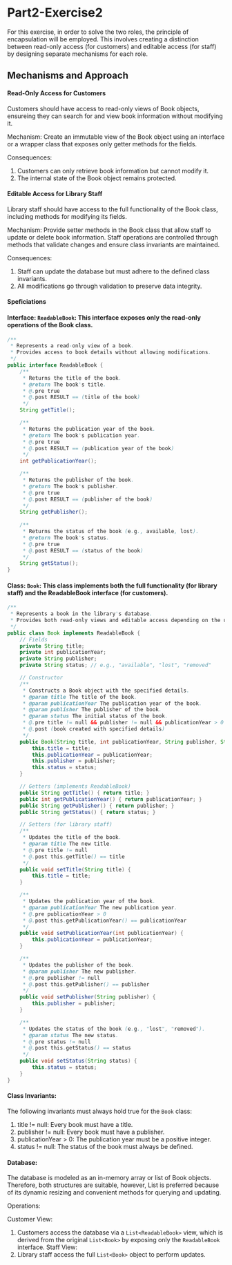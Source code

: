 # Part2-Exercise2

For this exercise, in order to solve the two roles, the principle of encapsulation will be employed. This involves creating a distinction between read-only access (for customers) and editable access (for staff) by designing separate mechanisms for each role.

## Mechanisms and Approach
#### Read-Only Access for Customers
Customers should have access to read-only views of Book objects, ensureing they can search for and view book information without modifying it.

Mechanism: Create an immutable view of the Book object using an interface or a wrapper class that exposes only getter methods for the fields.

Consequences:
1. Customers can only retrieve book information but cannot modify it.
2. The internal state of the Book object remains protected.

#### Editable Access for Library Staff
Library staff should have access to the full functionality of the Book class, including methods for modifying its fields.

Mechanism: Provide setter methods in the Book class that allow staff to update or delete book information. Staff operations are controlled through methods that validate changes and ensure class invariants are maintained.

Consequences:
1. Staff can update the database but must adhere to the defined class invariants.
2. All modifications go through validation to preserve data integrity.


#### Speficiations

#### Interface: `ReadableBook`: This interface exposes only the read-only operations of the Book class.

```java
/**
 * Represents a read-only view of a book.
 * Provides access to book details without allowing modifications.
 */
public interface ReadableBook {
    /**
     * Returns the title of the book.
     * @return The book's title.
     * @.pre true
     * @.post RESULT == (title of the book)
     */
    String getTitle();

    /**
     * Returns the publication year of the book.
     * @return The book's publication year.
     * @.pre true
     * @.post RESULT == (publication year of the book)
     */
    int getPublicationYear();

    /**
     * Returns the publisher of the book.
     * @return The book's publisher.
     * @.pre true
     * @.post RESULT == (publisher of the book)
     */
    String getPublisher();
    
    /**
     * Returns the status of the book (e.g., available, lost).
     * @return The book's status.
     * @.pre true
     * @.post RESULT == (status of the book)
     */
    String getStatus();
}

```


#### Class: `Book`: This class implements both the full functionality (for library staff) and the ReadableBook interface (for customers).

```java
/**
 * Represents a book in the library's database.
 * Provides both read-only views and editable access depending on the user role.
 */
public class Book implements ReadableBook {
    // Fields
    private String title;
    private int publicationYear;
    private String publisher;
    private String status; // e.g., "available", "lost", "removed"

    // Constructor
    /**
     * Constructs a Book object with the specified details.
     * @param title The title of the book.
     * @param publicationYear The publication year of the book.
     * @param publisher The publisher of the book.
     * @param status The initial status of the book.
     * @.pre title != null && publisher != null && publicationYear > 0
     * @.post (book created with specified details)
     */
    public Book(String title, int publicationYear, String publisher, String status) {
        this.title = title;
        this.publicationYear = publicationYear;
        this.publisher = publisher;
        this.status = status;
    }

    // Getters (implements ReadableBook)
    public String getTitle() { return title; }
    public int getPublicationYear() { return publicationYear; }
    public String getPublisher() { return publisher; }
    public String getStatus() { return status; }

    // Setters (for library staff)
    /**
     * Updates the title of the book.
     * @param title The new title.
     * @.pre title != null
     * @.post this.getTitle() == title
     */
    public void setTitle(String title) {
        this.title = title;
    }

    /**
     * Updates the publication year of the book.
     * @param publicationYear The new publication year.
     * @.pre publicationYear > 0
     * @.post this.getPublicationYear() == publicationYear
     */
    public void setPublicationYear(int publicationYear) {
        this.publicationYear = publicationYear;
    }

    /**
     * Updates the publisher of the book.
     * @param publisher The new publisher.
     * @.pre publisher != null
     * @.post this.getPublisher() == publisher
     */
    public void setPublisher(String publisher) {
        this.publisher = publisher;
    }

    /**
     * Updates the status of the book (e.g., "lost", "removed").
     * @param status The new status.
     * @.pre status != null
     * @.post this.getStatus() == status
     */
    public void setStatus(String status) {
        this.status = status;
    }
}

```

#### Class Invariants: 
The following invariants must always hold true for the `Book` class:

1. title != null: Every book must have a title.
2. publisher != null: Every book must have a publisher.
3. publicationYear > 0: The publication year must be a positive integer.
4. status != null: The status of the book must always be defined.


#### Database: 
The database is modeled as an in-memory array or list of Book objects. Therefore, both structures are suitable, however, List<Book> is preferred because of its dynamic resizing and convenient methods for querying and updating.

Operations:

Customer View:
1. Customers access the database via a `List<ReadableBook>` view, which is derived from the original `List<Book>` by exposing only the `ReadableBook` interface.
Staff View:
2. Library staff access the full `List<Book>` object to perform updates.


